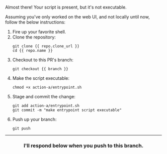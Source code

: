 Almost there! Your script is present, but it's not executable.

Assuming you've only worked on the web UI, and not locally until now, follow the below instructions:
1. Fire up your favorite shell.
1. Clone the repository:
    ```shell
    git clone {{ repo.clone_url }}
    cd {{ repo.name }}
    ```
1. Checkout to this PR's branch:
    ```shell
    git checkout {{ branch }}
    ```
1. Make the script executable:
    ```shell
    chmod +x action-a/entrypoint.sh
    ```
1. Stage and commit the change:
    ```shell
    git add action-a/entrypoint.sh
    git commit -m "make entrypoint script executable"
    ```
1. Push up your branch:
    ```shell
    git push
    ```
<hr>
<h3 align="center">I'll respond below when you push to this branch.</h3>
